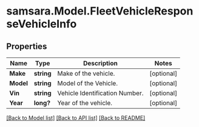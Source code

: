 # samsara.Model.FleetVehicleResponseVehicleInfo
## Properties

Name | Type | Description | Notes
------------ | ------------- | ------------- | -------------
**Make** | **string** | Make of the vehicle. | [optional] 
**Model** | **string** | Model of the Vehicle. | [optional] 
**Vin** | **string** | Vehicle Identification Number. | [optional] 
**Year** | **long?** | Year of the vehicle. | [optional] 

[[Back to Model list]](../README.md#documentation-for-models) [[Back to API list]](../README.md#documentation-for-api-endpoints) [[Back to README]](../README.md)

